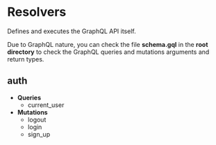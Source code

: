 # Resolvers

Defines and executes the GraphQL API itself.

Due to GraphQL nature, you can check the file **schema.gql** in the **root directory** to check the GraphQL queries and mutations arguments and return types.

## auth

- **Queries**
  - current_user
- **Mutations**
  - logout
  - login
  - sign_up

